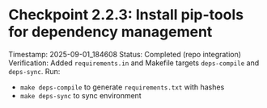# Checkpoint 2.2.3: Install pip-tools for dependency management
Timestamp: 2025-09-01_184608
Status: Completed (repo integration)
Verification: Added `requirements.in` and Makefile targets `deps-compile` and `deps-sync`.
Run:
- `make deps-compile` to generate `requirements.txt` with hashes
- `make deps-sync` to sync environment

